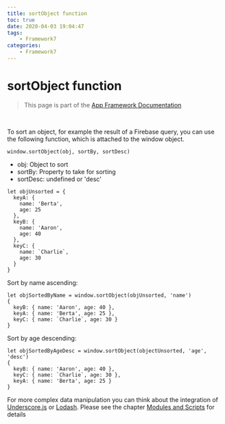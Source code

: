 ```yaml
---
title: sortObject function
toc: true
date: 2020-04-03 19:04:47
tags:
	- Framework7
categories:
	- Framework7
---
```


# sortObject function

> This page is part of the [App Framework Documentation](../DOCUMENTATION.md)

<br />

To sort an object, for example the result of a Firebase query, you can use the following function, which is attached to the window object.

`window.sortObject(obj, sortBy, sortDesc)`

- obj: Object to sort
- sortBy: Property to take for sorting
- sortDesc: undefined or 'desc'

```
let objUnsorted = {
  keyA: {
    name: 'Berta',
    age: 25
  },
  keyB: {
    name: 'Aaron',
    age: 40
  },
  keyC: {
    name: `Charlie`,
    age: 30
  }
}
```

Sort by name ascending:

```
let objSortedByName = window.sortObject(objUnsorted, 'name')
{
  keyB: { name: 'Aaron', age: 40 },
  keyA: { name: 'Berta', age: 25 },
  keyC: { name: `Charlie`, age: 30 }
}
```

Sort by age descending:

```
let objSortedByAgeDesc = window.sortObject(objectUnsorted, 'age', 'desc')
{  
  keyB: { name: 'Aaron', age: 40 },
  keyC: { name: `Charlie`, age: 30 },
  keyA: { name: 'Berta', age: 25 } 
}
```

For more complex data manipulation you can think about the integration of [Underscore.js](http://underscorejs.org/) or [Lodash](https://lodash.com/). Please see the chapter [Modules and Scripts](modules-and-scripts.md) for details
